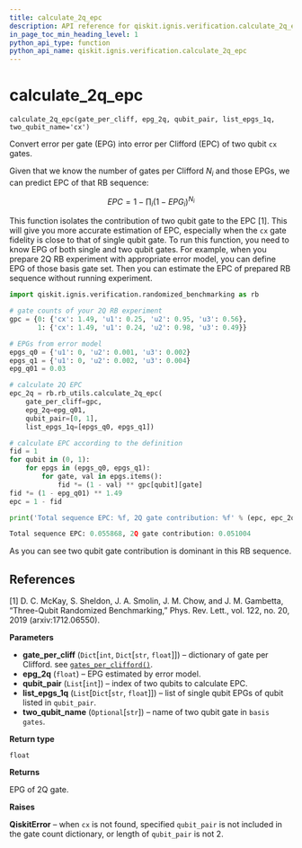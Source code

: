 ```yaml
---
title: calculate_2q_epc
description: API reference for qiskit.ignis.verification.calculate_2q_epc
in_page_toc_min_heading_level: 1
python_api_type: function
python_api_name: qiskit.ignis.verification.calculate_2q_epc
---
```


# calculate\_2q\_epc

<span id="qiskit.ignis.verification.calculate_2q_epc" />

`calculate_2q_epc(gate_per_cliff, epg_2q, qubit_pair, list_epgs_1q, two_qubit_name='cx')`

Convert error per gate (EPG) into error per Clifford (EPC) of two qubit `cx` gates.

Given that we know the number of gates per Clifford $N_i$ and those EPGs, we can predict EPC of that RB sequence:

$$
EPC = 1 - \prod_i \left( 1 - EPG_i \right)^{N_i}
$$

This function isolates the contribution of two qubit gate to the EPC \[1]. This will give you more accurate estimation of EPC, especially when the `cx` gate fidelity is close to that of single qubit gate. To run this function, you need to know EPG of both single and two qubit gates. For example, when you prepare 2Q RB experiment with appropriate error model, you can define EPG of those basis gate set. Then you can estimate the EPC of prepared RB sequence without running experiment.

```python
import qiskit.ignis.verification.randomized_benchmarking as rb

# gate counts of your 2Q RB experiment
gpc = {0: {'cx': 1.49, 'u1': 0.25, 'u2': 0.95, 'u3': 0.56},
       1: {'cx': 1.49, 'u1': 0.24, 'u2': 0.98, 'u3': 0.49}}

# EPGs from error model
epgs_q0 = {'u1': 0, 'u2': 0.001, 'u3': 0.002}
epgs_q1 = {'u1': 0, 'u2': 0.002, 'u3': 0.004}
epg_q01 = 0.03

# calculate 2Q EPC
epc_2q = rb.rb_utils.calculate_2q_epc(
    gate_per_cliff=gpc,
    epg_2q=epg_q01,
    qubit_pair=[0, 1],
    list_epgs_1q=[epgs_q0, epgs_q1])

# calculate EPC according to the definition
fid = 1
for qubit in (0, 1):
    for epgs in (epgs_q0, epgs_q1):
        for gate, val in epgs.items():
            fid *= (1 - val) ** gpc[qubit][gate]
fid *= (1 - epg_q01) ** 1.49
epc = 1 - fid

print('Total sequence EPC: %f, 2Q gate contribution: %f' % (epc, epc_2q))
```

```python
Total sequence EPC: 0.055868, 2Q gate contribution: 0.051004
```

As you can see two qubit gate contribution is dominant in this RB sequence.

## References

\[1] D. C. McKay, S. Sheldon, J. A. Smolin, J. M. Chow, and J. M. Gambetta, “Three-Qubit Randomized Benchmarking,” Phys. Rev. Lett., vol. 122, no. 20, 2019 (arxiv:1712.06550).

**Parameters**

*   **gate\_per\_cliff** (`Dict`\[`int`, `Dict`\[`str`, `float`]]) – dictionary of gate per Clifford. see [`gates_per_clifford()`](qiskit.ignis.verification.gates_per_clifford "qiskit.ignis.verification.gates_per_clifford").
*   **epg\_2q** (`float`) – EPG estimated by error model.
*   **qubit\_pair** (`List`\[`int`]) – index of two qubits to calculate EPC.
*   **list\_epgs\_1q** (`List`\[`Dict`\[`str`, `float`]]) – list of single qubit EPGs of qubit listed in `qubit_pair`.
*   **two\_qubit\_name** (`Optional`\[`str`]) – name of two qubit gate in `basis gates`.

**Return type**

`float`

**Returns**

EPG of 2Q gate.

**Raises**

**QiskitError** – when `cx` is not found, specified `qubit_pair` is not included in the gate count dictionary, or length of `qubit_pair` is not 2.

